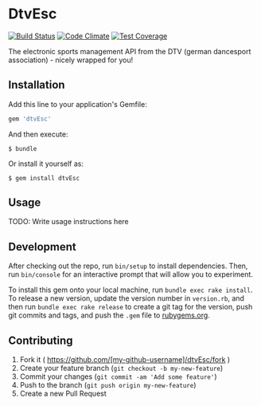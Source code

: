 # DtvEsc
[![Build Status](https://travis-ci.org/DanielMSchmidt/dtvEsc.svg)](https://travis-ci.org/DanielMSchmidt/dtvEsc)
[![Code Climate](https://codeclimate.com/github/DanielMSchmidt/dtvEsc/badges/gpa.svg)](https://codeclimate.com/github/DanielMSchmidt/dtvEsc)
[![Test Coverage](https://codeclimate.com/github/DanielMSchmidt/dtvEsc/badges/coverage.svg)](https://codeclimate.com/github/DanielMSchmidt/dtvEsc/coverage)

The electronic sports management API from the DTV (german dancesport association) - nicely wrapped for you!

## Installation

Add this line to your application's Gemfile:

```ruby
gem 'dtvEsc'
```

And then execute:

    $ bundle

Or install it yourself as:

    $ gem install dtvEsc

## Usage

TODO: Write usage instructions here

## Development

After checking out the repo, run `bin/setup` to install dependencies. Then, run `bin/console` for an interactive prompt that will allow you to experiment.

To install this gem onto your local machine, run `bundle exec rake install`. To release a new version, update the version number in `version.rb`, and then run `bundle exec rake release` to create a git tag for the version, push git commits and tags, and push the `.gem` file to [rubygems.org](https://rubygems.org).

## Contributing

1. Fork it ( https://github.com/[my-github-username]/dtvEsc/fork )
2. Create your feature branch (`git checkout -b my-new-feature`)
3. Commit your changes (`git commit -am 'Add some feature'`)
4. Push to the branch (`git push origin my-new-feature`)
5. Create a new Pull Request
